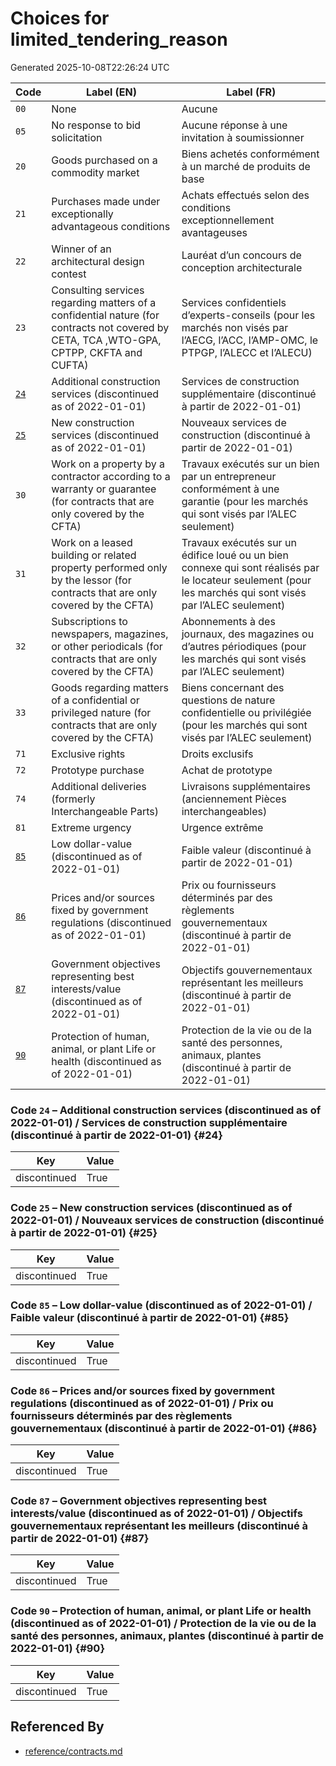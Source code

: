 # Choices for limited_tendering_reason

Generated 2025-10-08T22:26:24 UTC

| Code | Label (EN) | Label (FR) |
|------|------------|------------|
| `00` | None | Aucune |
| `05` | No response to bid solicitation | Aucune réponse à une invitation à soumissionner |
| `20` | Goods purchased on a commodity market | Biens achetés conformément à un marché de produits de base |
| `21` | Purchases made under exceptionally advantageous conditions | Achats effectués selon des conditions exceptionnellement avantageuses |
| `22` | Winner of an architectural design contest | Lauréat d’un concours de conception architecturale |
| `23` | Consulting services regarding matters of a confidential nature (for contracts not covered by CETA, TCA ,WTO-GPA, CPTPP, CKFTA and CUFTA) | Services confidentiels d’experts-conseils (pour les marchés non visés par l’AECG, l’ACC, l’AMP-OMC, le PTPGP, l’ALECC et l’ALECU) |
| [`24`](#24) | Additional construction services (discontinued as of 2022-01-01) | Services de construction supplémentaire (discontinué à partir de 2022-01-01) |
| [`25`](#25) | New construction services (discontinued as of 2022-01-01) | Nouveaux services de construction (discontinué à partir de 2022-01-01) |
| `30` | Work on a property by a contractor according to a warranty or guarantee (for contracts that are only covered by the CFTA) | Travaux exécutés sur un bien par un entrepreneur conformément à une garantie (pour les marchés qui sont visés par l’ALEC seulement) |
| `31` | Work on a leased building or related property performed only by the lessor (for contracts that are only covered by the CFTA) | Travaux exécutés sur un édifice loué ou un bien connexe qui sont réalisés par le locateur seulement (pour les marchés qui sont visés par l’ALEC seulement) |
| `32` | Subscriptions to newspapers, magazines, or other periodicals (for contracts that are only covered by the CFTA) | Abonnements à des journaux, des magazines ou d’autres périodiques (pour les marchés qui sont visés par l’ALEC seulement) |
| `33` | Goods regarding matters of a confidential or privileged nature (for contracts that are only covered by the CFTA) | Biens concernant des questions de nature confidentielle ou privilégiée (pour les marchés qui sont visés par l’ALEC seulement) |
| `71` | Exclusive rights | Droits exclusifs |
| `72` | Prototype purchase | Achat de prototype |
| `74` | Additional deliveries (formerly Interchangeable Parts) | Livraisons supplémentaires (anciennement Pièces interchangeables) |
| `81` | Extreme urgency | Urgence extrême |
| [`85`](#85) | Low dollar-value (discontinued as of 2022-01-01) | Faible valeur (discontinué à partir de 2022-01-01) |
| [`86`](#86) | Prices and/or sources fixed by government regulations (discontinued as of 2022-01-01) | Prix ou fournisseurs déterminés par des règlements gouvernementaux (discontinué à partir de 2022-01-01) |
| [`87`](#87) | Government objectives representing best interests/value (discontinued as of 2022-01-01) | Objectifs gouvernementaux représentant les meilleurs (discontinué à partir de 2022-01-01) |
| [`90`](#90) | Protection of human, animal, or plant Life or health (discontinued as of 2022-01-01) | Protection de la vie ou de la santé des personnes, animaux, plantes (discontinué à partir de 2022-01-01) |

### Code `24` – Additional construction services (discontinued as of 2022-01-01) / Services de construction supplémentaire (discontinué à partir de 2022-01-01) {#24}

| Key | Value |
|-----|-------|
| discontinued | True |

### Code `25` – New construction services (discontinued as of 2022-01-01) / Nouveaux services de construction (discontinué à partir de 2022-01-01) {#25}

| Key | Value |
|-----|-------|
| discontinued | True |

### Code `85` – Low dollar-value (discontinued as of 2022-01-01) / Faible valeur (discontinué à partir de 2022-01-01) {#85}

| Key | Value |
|-----|-------|
| discontinued | True |

### Code `86` – Prices and/or sources fixed by government regulations (discontinued as of 2022-01-01) / Prix ou fournisseurs déterminés par des règlements gouvernementaux (discontinué à partir de 2022-01-01) {#86}

| Key | Value |
|-----|-------|
| discontinued | True |

### Code `87` – Government objectives representing best interests/value (discontinued as of 2022-01-01) / Objectifs gouvernementaux représentant les meilleurs (discontinué à partir de 2022-01-01) {#87}

| Key | Value |
|-----|-------|
| discontinued | True |

### Code `90` – Protection of human, animal, or plant Life or health (discontinued as of 2022-01-01) / Protection de la vie ou de la santé des personnes, animaux, plantes (discontinué à partir de 2022-01-01) {#90}

| Key | Value |
|-----|-------|
| discontinued | True |


## Referenced By

- [reference/contracts.md](../reference/contracts.md)
